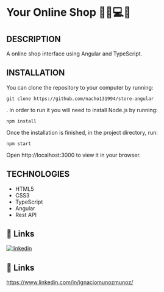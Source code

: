 # Your Online Shop 👕💍💻💵

## DESCRIPTION

A online shop interface using Angular and TypeScript.



  

## INSTALLATION

You can clone the repository to your computer by running:

```
git clone https://github.com/nacho131994/store-angular

```

. In order to run it you will need to install Node.js by running:

```
npm install
```

Once the installation is finished, in the project directory, run:

```
npm start
```

Open http://localhost:3000 to view it in your browser.

## TECHNOLOGIES

- HTML5
- CSS3
- TypeScript
- Angular
- Rest API



## 🔗 Links


[![linkedin](https://img.shields.io/badge/linkedin-0A66C2?style=for-the-badge&logo=linkedin&logoColor=white)](https://www.linkedin.com/in/ignaciomunozmunoz/)


## 🔗 Links


https://www.linkedin.com/in/ignaciomunozmunoz/
